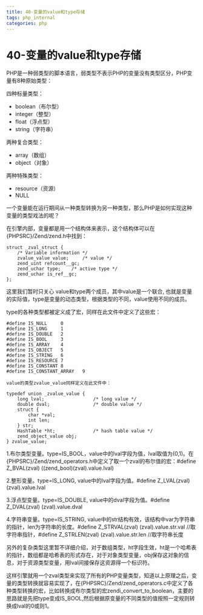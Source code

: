```yaml
---
title: 40-变量的value和type存储
tags: php_internal
categories: php
---
```


# 40-变量的value和type存储
PHP是一种弱类型的脚本语言，弱类型不表示PHP的变量没有类型区分，PHP变量有8种原始类型：

四种标量类型：

- boolean（布尔型）
- integer（整型）
- float（浮点型）
- string（字符串）

两种复合类型：

- array（数组）
- object（对象）

两种特殊类型：

- resource（资源）
- NULL

一个变量能在运行期间从一种类型转换为另一种类型，那么PHP是如何实现这种变量的类型戏法的呢？

在引擎内部，变量都是用一个结构体来表示，这个结构体可以在{PHPSRC}/Zend/zend.h中找到：

    struct _zval_struct {  
        /* Variable information */  
        zvalue_value value;     /* value */  
        zend_uint refcount__gc;  
        zend_uchar type;    /* active type */  
        zend_uchar is_ref__gc;  
    };

这里我们暂时只关心 value和type两个成员，其中value是一个联合, 也就是变量的实际值，type是变量的动态类型，根据类型的不同，value使用不同的成员。

type的各种类型都被定义成了宏，同样在此文件中定义了这些宏：

    #define IS_NULL     0  
    #define IS_LONG     1  
    #define IS_DOUBLE   2  
    #define IS_BOOL     3  
    #define IS_ARRAY    4  
    #define IS_OBJECT   5  
    #define IS_STRING   6  
    #define IS_RESOURCE 7  
    #define IS_CONSTANT 8  
    #define IS_CONSTANT_ARRAY   9

    value的类型zvalue_value同样定义在此文件中：

    typedef union _zvalue_value {  
        long lval;                  /* long value */  
        double dval;                /* double value */  
        struct {  
            char *val;  
            int len;  
        } str;  
        HashTable *ht;              /* hash table value */  
        zend_object_value obj;  
    } zvalue_value;  

1.布尔类型变量。type=IS_BOOL，value中的lval字段为值，lval取值为(0,1)。在{PHPSRC}/Zend/zend_operators.h中定义了取一个zval的布尔值的宏：#define Z_BVAL(zval)   ((zend_bool)(zval).value.lval)

2.整形变量。type=IS_LONG, value中的lval字段为值。#define Z_LVAL(zval)   (zval).value.lval

3.浮点型变量。type=IS_DOUBLE, value中的dval字段为值。#define Z_DVAL(zval)   (zval).value.dval

4.字符串变量。type=IS_STRING,   value中的str结构有效，该结构中var为字符串的指针，len为字符串的长度。#define Z_STRVAL(zval)   (zval).value.str.val    //取字符串指针，#define Z_STRLEN(zval)   (zval).value.str.len    //取字符串长度

另外的复杂类型这里暂不详细介绍，对于数组类型，ht字段生效，ht是一个哈希表的指针，数组都是哈希表的形式存在，对于对象类型变量，obj保存这对象的信息，对于资源类型变量，用lval间接保存这资源得一个标识符。

这样引擎就用一个zval类型来实现了所有的PHP变量类型，知道以上原理之后，变量的类型转换就容易实现了，在{PHPSRC}/Zend/zend_operators.c中定义了各种类型转换的宏，比如转换成布尔类型的宏zendi_convert_to_boolean，主要的思路就是先把type变成IS_BOOL,然后根据原变量的不同类型的值按照一定规则转换成lval的0或则1。
